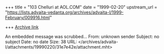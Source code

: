 +++
title = "103 Chelluri at AOL.COM"
date = "1999-02-20"
upstream_url = "https://lists.advaita-vedanta.org/archives/advaita-l/1999-February/009916.html"

+++
[Archive link](https://lists.advaita-vedanta.org/archives/advaita-l/1999-February/009916.html)

An embedded message was scrubbed...
From: unknown sender
Subject: no subject
Date: no date
Size: 38
URL: </archives/advaita-l/attachments/19990220/31e7e42e/attachment.mht>
